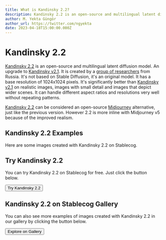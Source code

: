 ```yaml
---
title: What is Kandinsky 2.2?
description: Kandinsky 2.2 is an open-source and multilingual latent diffusion model that has a base resolution of 1024x1024 pixels. It's significantly better than Kandinsky v2.1 on realistic images.
author: M. Yekta Güngör
author_url: https://twitter.com/ngyekta
date: 2023-04-18T15:00:00.000Z
---
```


<script>
  import Button from '$components/buttons/Button.svelte'
  import DocImage from '$components/docs/DocImage.svelte'
</script>

# Kandinsky 2.2

[Kandinsky 2.2](https://github.com/ai-forever/Kandinsky-2) is an open-source and multilingual latent diffusion model. An upgrade to [Kandinsky v2.1](https://stablecog.com/guide/models/kandinsky). It is created by a [group of researchers](https://github.com/ai-forever/Kandinsky-2#authors) from Russia. It's not based on Stable Diffusion, it's an original model. It has a base resolution of 1024x1024 pixels. It's significantly better than [Kandinsky v2.1](https://stablecog.com/guide/models/kandinsky) on realistic images, images with small detail and images that depict wider scenes. It can handle different aspect ratios and resolutions very well without repeating patterns.

[Kandinsky 2.2](https://github.com/ai-forever/Kandinsky-2) can be considered an open-source [Midjourney](https://midjourney.com) alternative, just like the previous version. However 2.2 is more inline with Midjourney v5 because of the improved realism.

## Kandinsky 2.2 Examples

Here are some images created with Kandinsky 2.2 on Stablecog.

<DocImage src="https://ba.stablecog.com/guide/models/kandinsky-2-2.jpg" alt="Kandinsky 2.2 Examples" width="2560" height="5520"/>

## Try Kandinsky 2.2

You can try Kandinsky 2.2 on Stablecog for free. Just click the button below.

<Button class="mt-4" href="https://stablecog.com/generate/?mi=9fa49c00-109d-430f-9ddd-449f02e2c71a&adv=true" target="_blank">
Try Kandinsky 2.2
</Button>

## Kandinsky 2.2 on Stablecog Gallery

You can also see more examples of images created with Kandinsky 2.2 in our gallery by clicking the button below.

<Button class="mt-4" href="https://stablecog.com/gallery?mi=9fa49c00-109d-430f-9ddd-449f02e2c71a" target="_blank">
  Explore on Gallery
</Button>
